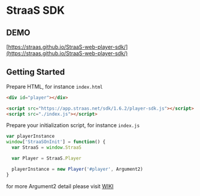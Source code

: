 StraaS SDK
===

## DEMO

[https://straas.github.io/StraaS-web-player-sdk/](https://straas.github.io/StraaS-web-player-sdk/)

## Getting Started

Prepare HTML, for instance `index.html`

```html
<div id="player"></div>

<script src="https://app.straas.net/sdk/1.6.2/player-sdk.js"></script>
<script src="./index.js"></script>
```

Prepare your initialization script, for instance `index.js`

```js
var playerInstance
window['StraaSOnInit'] = function() {
  var StraaS = window.StraaS

  var Player = StraaS.Player

  playerInstance = new Player('#player', Argument2)
}
```

for more Argument2 detail please visit [WIKI](https://github.com/StraaS/StraaS-web-player-sdk/wiki)
